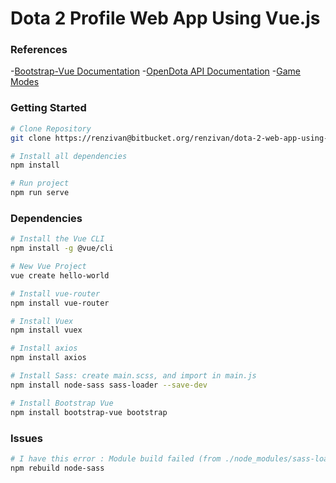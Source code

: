 # Dota 2 Profile Web App Using Vue.js

### References
-[Bootstrap-Vue Documentation](https://bootstrap-vue.js.org/docs)
-[OpenDota API Documentation](https://docs.opendota.com)
-[Game Modes](https://github.com/odota/dotaconstants/blob/master/json/game_mode.json)

### Getting Started
```bash
# Clone Repository
git clone https://renzivan@bitbucket.org/renzivan/dota-2-web-app-using-vue.js.git

# Install all dependencies
npm install

# Run project
npm run serve
```

### Dependencies
```bash
# Install the Vue CLI
npm install -g @vue/cli

# New Vue Project
vue create hello-world

# Install vue-router
npm install vue-router

# Install Vuex
npm install vuex

# Install axios
npm install axios

# Install Sass: create main.scss, and import in main.js
npm install node-sass sass-loader --save-dev

# Install Bootstrap Vue
npm install bootstrap-vue bootstrap
```

### Issues
``` bash
# I have this error : Module build failed (from ./node_modules/sass-loader/lib/loader.js):
npm rebuild node-sass
```